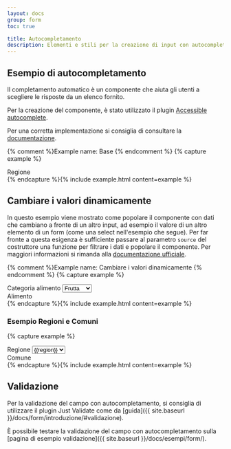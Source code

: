 ```yaml
---
layout: docs
group: form
toc: true

title: Autocompletamento
description: Elementi e stili per la creazione di input con autocompletamento.
---
```


## Esempio di autocompletamento

Il completamento automatico è un componente che aiuta gli utenti a scegliere le risposte da un elenco fornito.

Per la creazione del componente, è stato utilizzato il plugin [Accessible autocomplete](https://github.com/alphagov/accessible-autocomplete).

Per una corretta implementazione si consiglia di consultare la [documentazione](https://alphagov.github.io/accessible-autocomplete/).

{% comment %}Example name: Base {% endcomment %}
{% capture example %}
<div class="form-group">
  <label for="accessibleAutocomplete">Regione</label>
  <div id="accessibleAutocompleteWrapper" class="autocomplete-wrapper"></div>
</div>
<script>
  document.addEventListener('DOMContentLoaded', function () {
    const italianRegions = {{ site.data.autocomplete.regioniplain | jsonify }};
    const selectElement = document.querySelector('#accessibleAutocompleteWrapper');
    const selectAutocomplete = new bootstrap.SelectAutocomplete(selectElement, {
      id: 'accessibleAutocomplete',
      source: italianRegions
    });
  })
</script>
{% endcapture %}{% include example.html content=example %}

## Cambiare i valori dinamicamente

In questo esempio viene mostrato come popolare il componente con dati che 
cambiano a fronte di un altro input, ad esempio il valore di un altro elemento
di un form (come una select nell'esempio che segue). 
Per far fronte a questa esigenza è sufficiente passare al parametro `source`
del costruttore una funzione per filtrare i dati e popolare il componente.
Per maggiori informazioni si rimanda alla [documentazione ufficiale](https://alphagov.github.io/accessible-autocomplete/#source).

{% comment %}Example name: Cambiare i valori dinamicamente {% endcomment %}
{% capture example %}
<div class="row">
  <div class="col-12">
    <div class="form-group">
      <div class="select-wrapper">
        <label for="category">Categoria alimento</label>
        <select id="category" name="category">
          <option value="frutta" selected>Frutta</option>
          <option value="verdura">Verdura</option>
        </select>
      </div>
    </div>
  </div>
  <div class="col-12">
    <div class="form-group">
      <label for="productAutocomplete">Alimento</label>
      <div id="productAutocompleteWrapper" class="autocomplete-wrapper"></div>
    </div>
  </div>
  <script>
    const form_data = {
      'frutta' : [
        'Mela',
        'Pera',
        'Melone',
        'Banana',
      ],
      'verdura' : [
        'Carota',
        'Zucchina',
        'Melanzana',
        'Carciofo',
      ],
    }
    document.addEventListener('DOMContentLoaded', function () {
      const categorySelect = document.getElementById("category");
      const selectWrapperElement = document.getElementById("productAutocompleteWrapper");
      const selectAutocomplete = new bootstrap.SelectAutocomplete(selectWrapperElement, {
        id: 'productAutocomplete',
        source: (query, populateResults) => {
          const results = form_data[categorySelect.value]
          const filteredResults = results.filter(result => result.indexOf(query) !== -1)
          populateResults(filteredResults)
        }
      });
      // Facoltativo: se si vuole cancellare l'elemento al cambio del filtro
      categorySelect.addEventListener('change', (event) => {
        document.getElementById("productAutocomplete").value = '';
      });
    })
  </script>
</div>
{% endcapture %}{% include example.html content=example %}

### Esempio Regioni e Comuni

{% capture example %}
<div class="row">
  <div class="col-12">
    <div class="form-group">
      <div class="select-wrapper">
        <label for="regione">Regione</label>
        <select id="regione" name="regione">
          {% for region in site.data.autocomplete.regioniplain %}
          <option value="{{region}}">{{region}}</option>
          {% endfor %}
        </select>
      </div>
    </div>
  </div>
  <div class="col-12">
    <div class="form-group">
      <label for="comuniAutocomplete">Comune</label>
      <div id="comuniAutocompleteWrapper" class="autocomplete-wrapper"></div>
    </div>
  </div>
  <script>
    document.addEventListener('DOMContentLoaded', async function () {
      const italianRegions = {{ site.data.autocomplete.regioniplain | jsonify }};
      const data = {}
      italianRegions.forEach(region => { data[region] = [] })
      const comuniJson = await (await fetch('{{ site.baseurl }}/docs/esempi/form/comuni.json')).json();
      comuniJson.forEach(comune => data[comune.regione].push(comune.comune))
      console.log(data)
      const regioniSelect = document.getElementById("regione");
      const selectWrapperElement = document.getElementById("comuniAutocompleteWrapper");
      const selectAutocomplete = new bootstrap.SelectAutocomplete(selectWrapperElement, {
        id: 'comuniAutocomplete',
        source: (query, populateResults) => {
          const results = data[regioniSelect.value]
          const filteredResults = results.filter(result => result.indexOf(query) !== -1)
          populateResults(filteredResults)
        }
      });
      regioniSelect.addEventListener('change', (event) => {
        document.getElementById("comuniAutocomplete").value = '';
      });
    })
  </script>
</div>
{% endcapture %}{% include example.html content=example %}

## Validazione

Per la validazione del campo con autocompletamento, si consiglia di utilizzare il plugin Just Validate come da [guida]({{ site.baseurl }}/docs/form/introduzione/#validazione).

È possibile testare la validazione del campo con autocompletamento sulla [pagina di esempio validazione]({{ site.baseurl }}/docs/esempi/form/).
